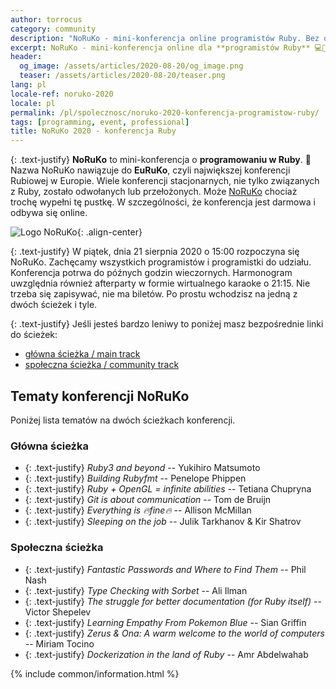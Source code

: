 ```yaml
---
author: torrocus
category: community
description: "NoRuKo - mini-konferencja online programistów Ruby. Bez opłat, bez biletów, online."
excerpt: NoRuKo - mini-konferencja online dla **programistów Ruby** 💻💎
header:
  og_image: /assets/articles/2020-08-20/og_image.png
  teaser: /assets/articles/2020-08-20/teaser.png
lang: pl
locale-ref: noruko-2020
locale: pl
permalink: /pl/spolecznosc/noruko-2020-konferencja-programistow-ruby/
tags: [programming, event, professional]
title: NoRuKo 2020 - konferencja Ruby
---
```


{: .text-justify}
**NoRuKo** to mini-konferencja o **programowaniu w Ruby**.
💎
Nazwa NoRuKo nawiązuje do **EuRuKo**, czyli największej konferencji Rubiowej w Europie.
Wiele konferencji stacjonarnych, nie tylko związanych z Ruby, zostało odwołanych lub przełożonych.
Może [NoRuKo](https://noruko.org/) chociaż trochę wypełni tę pustkę.
W szczególności, że konferencja jest darmowa i odbywa się online.

![Logo NoRuKo]({{site.url}}/assets/images/noruko/noruko.png){: .align-center}

{: .text-justify}
W piątek, dnia 21 sierpnia 2020 o 15:00 rozpoczyna się NoRuKo.
Zachęcamy wszystkich programistów i programistki do udziału.
Konferencja potrwa do późnych godzin wieczornych.
Harmonogram uwzględnia również afterparty w formie wirtualnego karaoke o 21:15.
Nie trzeba się zapisywać, nie ma biletów.
Po prostu wchodzisz na jedną z dwóch ścieżek i tyle.

{: .text-justify}
Jeśli jesteś bardzo leniwy to poniżej masz bezpośrednie linki do ścieżek:
- [główna ścieżka / main track](https://www.youtube.com/watch?v=UUK65-8iLms)
- [społeczna ścieżka / community track](https://www.youtube.com/watch?v=vqtjB-Wfqzk)


## Tematy konferencji NoRuKo

Poniżej lista tematów na dwóch ścieżkach konferencji.

### Główna ścieżka
+ {: .text-justify} _Ruby3 and beyond_ -- Yukihiro Matsumoto
+ {: .text-justify} _Building Rubyfmt_ -- Penelope Phippen
+ {: .text-justify} _Ruby + OpenGL = infinite abilities_ -- Tetiana Chupryna
+ {: .text-justify} _Git is about communication_ -- Tom de Bruijn
+ {: .text-justify} _Everything is 🔥fine🔥_ -- Allison McMillan
+ {: .text-justify} _Sleeping on the job_ -- Julik Tarkhanov & Kir Shatrov

### Społeczna ścieżka

+ {: .text-justify} _Fantastic Passwords and Where to Find Them_ -- Phil Nash
+ {: .text-justify} _Type Checking with Sorbet_ -- Ali Ilman
+ {: .text-justify} _The struggle for better documentation (for Ruby itself)_ -- Victor Shepelev
+ {: .text-justify} _Learning Empathy From Pokemon Blue_ -- Sian Griffin
+ {: .text-justify} _Zerus & Ona: A warm welcome to the world of computers_ -- Miriam Tocino
+ {: .text-justify} _Dockerization in the land of Ruby_ -- Amr Abdelwahab


{% include common/information.html %}
